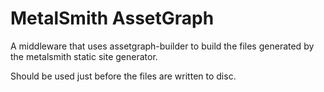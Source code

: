 # MetalSmith AssetGraph

A middleware that uses assetgraph-builder to build the files generated
by the metalsmith static site generator.

Should be used just before the files are written to disc.

